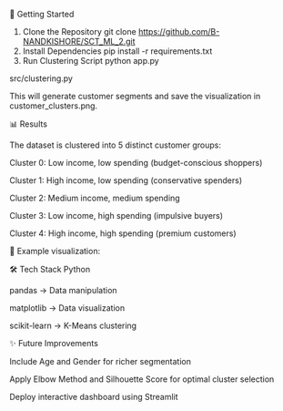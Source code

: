 
🚀 Getting Started
1. Clone the Repository
git clone https://github.com/B-NANDKISHORE/SCT_ML_2.git
2. Install Dependencies
pip install -r requirements.txt
3. Run Clustering Script
python app.py

src/clustering.py

This will generate customer segments and save the visualization in customer_clusters.png.

📊 Results

The dataset is clustered into 5 distinct customer groups:

Cluster 0: Low income, low spending (budget-conscious shoppers)

Cluster 1: High income, low spending (conservative spenders)

Cluster 2: Medium income, medium spending

Cluster 3: Low income, high spending (impulsive buyers)

Cluster 4: High income, high spending (premium customers)

📌 Example visualization:

🛠️ Tech Stack
Python

pandas → Data manipulation

matplotlib → Data visualization

scikit-learn → K-Means clustering

✨ Future Improvements

Include Age and Gender for richer segmentation

Apply Elbow Method and Silhouette Score for optimal cluster selection

Deploy interactive dashboard using Streamlit
